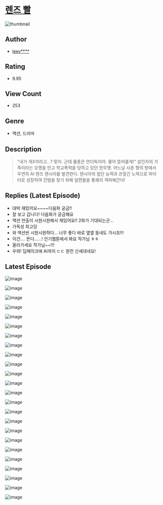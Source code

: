 # [렌즈 빨](https://comic.naver.com/challenge/list?titleId=811152)
![thumbnail](https://image-comic.pstatic.net/user_contents_data/challenge_comic/2023/05/26/340750/upload_7221021936010475107_480x623.jpeg)

## Author
- [leey****](https://comic.naver.com/artistTitle?id=340750)

## Rating
- 9.95

## View Count
- 253

## Genre
- 액션, 드라마

## Description
> "내가 개X끼라고...? 맞지. 근데 품종은 언더독이야. 물어 뜯어줄게!" 살인자의 가족이라는 오명을 안고 학교폭력을 당하고 있던 한무명. 어느날 사촌 형의 방에서 우연히 AI 렌즈 렌시아를 발견한다. 렌시아의 첨단 능력과 끈질긴 노력으로 파이터로 성장하여 진범을 찾기 위해 일찐들을 통쾌히 격파해간다!

## Replies (Latest Episode)
- 대박 재밌어요~~~~다음화 궁금!!
- 잘 보고 갑니다! 다음화가 궁금해요
- 액션 연출이 시원시원해서 재밌어요!! 2화가 기대되는군...
- 가독성 최고당
- 와 액션씬 시원시원하다... 너무 좋다 바로 옆옆 동네도 가시죠!!!
- 이건.... 뜬다......! 인기웹툰에서 봐요 작가님 ㅎㅎ
- 올라가세요 작가님~~!!!
- 우와! 딥페이크에 AI까지 ㄷㄷ 완전 신세대네요!

## Latest Episode
![image](https://image-comic.pstatic.net/user_contents_data/challenge_comic/2023/05/25/340750/upload_3918523317508911152.jpeg)

![image](https://image-comic.pstatic.net/user_contents_data/challenge_comic/2023/05/25/340750/upload_7161060083099580517.jpeg)

![image](https://image-comic.pstatic.net/user_contents_data/challenge_comic/2023/05/25/340750/upload_3976736068143900262.jpeg)

![image](https://image-comic.pstatic.net/user_contents_data/challenge_comic/2023/05/25/340750/upload_3472949735116257382.jpeg)

![image](https://image-comic.pstatic.net/user_contents_data/challenge_comic/2023/05/25/340750/upload_7149520716314129203.jpeg)

![image](https://image-comic.pstatic.net/user_contents_data/challenge_comic/2023/05/25/340750/upload_7161958387535853669.jpeg)

![image](https://image-comic.pstatic.net/user_contents_data/challenge_comic/2023/05/25/340750/upload_3760848960746697265.jpeg)

![image](https://image-comic.pstatic.net/user_contents_data/challenge_comic/2023/05/25/340750/upload_7147831841506015332.jpeg)

![image](https://image-comic.pstatic.net/user_contents_data/challenge_comic/2023/05/25/340750/upload_7305510815462012257.jpeg)

![image](https://image-comic.pstatic.net/user_contents_data/challenge_comic/2023/05/25/340750/upload_3760564389820065079.jpeg)

![image](https://image-comic.pstatic.net/user_contents_data/challenge_comic/2023/05/25/340750/upload_3775198893078307632.jpeg)

![image](https://image-comic.pstatic.net/user_contents_data/challenge_comic/2023/05/25/340750/upload_3487531278703669297.jpeg)

![image](https://image-comic.pstatic.net/user_contents_data/challenge_comic/2023/05/25/340750/upload_7291945960118707762.jpeg)

![image](https://image-comic.pstatic.net/user_contents_data/challenge_comic/2023/05/25/340750/upload_7221299047252964920.jpeg)

![image](https://image-comic.pstatic.net/user_contents_data/challenge_comic/2023/05/25/340750/upload_3487587336684122424.jpeg)

![image](https://image-comic.pstatic.net/user_contents_data/challenge_comic/2023/05/25/340750/upload_7077469904146935910.jpeg)

![image](https://image-comic.pstatic.net/user_contents_data/challenge_comic/2023/05/25/340750/upload_4050250329670104881.jpeg)

![image](https://image-comic.pstatic.net/user_contents_data/challenge_comic/2023/05/25/340750/upload_3761462506203735600.jpeg)

![image](https://image-comic.pstatic.net/user_contents_data/challenge_comic/2023/05/25/340750/upload_3617857469997921636.jpeg)

![image](https://image-comic.pstatic.net/user_contents_data/challenge_comic/2023/05/25/340750/upload_7221070525780996408.jpeg)

![image](https://image-comic.pstatic.net/user_contents_data/challenge_comic/2023/05/25/340750/upload_7219658563032987957.jpeg)

![image](https://image-comic.pstatic.net/user_contents_data/challenge_comic/2023/05/25/340750/upload_4050250316818821688.jpeg)

![image](https://image-comic.pstatic.net/user_contents_data/challenge_comic/2023/05/25/340750/upload_3761741962545227312.jpeg)

![image](https://image-comic.pstatic.net/user_contents_data/challenge_comic/2023/05/25/340750/upload_7220458105554942052.jpeg)

